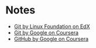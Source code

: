 # Notes

- [Git by Linux Foundation on EdX](https://github.com/rakeshVerse/notes/Git%20and%20GitHub/Git%20(Linux%20Foundation).md)
- [Git by Google on Coursera](https://github.com/rakeshVerse/notes/Git%20and%20GitHub/Git%20(Google).md)
- [GitHub by Google on Coursera](https://github.com/rakeshVerse/notes/Git%20and%20GitHub/GitHub.md)
